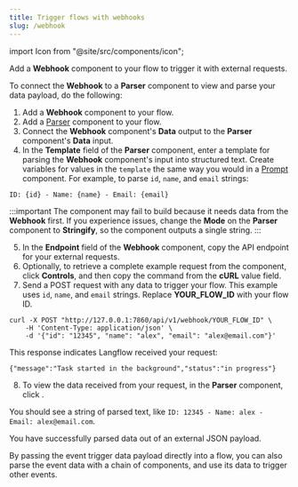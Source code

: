 ```yaml
---
title: Trigger flows with webhooks
slug: /webhook
---
```


import Icon from "@site/src/components/icon";

Add a **Webhook** component to your flow to trigger it with external requests. 

To connect the **Webhook** to a **Parser** component to view and parse your data payload, do the following:

1. Add a **Webhook** component to your flow.
2. Add a [Parser](/components-processing#parser) component to your flow.
3. Connect the **Webhook** component's **Data** output to the **Parser** component's **Data** input.
4. In the **Template** field of the **Parser** component, enter a template for parsing the **Webhook** component's input into structured text.
Create variables for values in the `template` the same way you would in a [Prompt](/components-prompts) component.
For example, to parse `id`, `name`, and `email` strings:
```text
ID: {id} - Name: {name} - Email: {email}
```

:::important
The component may fail to build because it needs data from the **Webhook** first.
If you experience issues, change the **Mode** on the **Parser** component to **Stringify**, so the component outputs a single string.
:::

5. In the **Endpoint** field of the **Webhook** component, copy the API endpoint for your external requests.
6. Optionally, to retrieve a complete example request from the component, click **Controls**, and then copy the command from the **cURL** value field.
7. Send a POST request with any data to trigger your flow.
This example uses `id`, `name`, and `email` strings.
Replace **YOUR_FLOW_ID** with your flow ID.
```text
curl -X POST "http://127.0.0.1:7860/api/v1/webhook/YOUR_FLOW_ID" \
    -H 'Content-Type: application/json' \
    -d '{"id": "12345", "name": "alex", "email": "alex@email.com"}'
```

This response indicates Langflow received your request:
```
{"message":"Task started in the background","status":"in progress"}
```

8. To view the data received from your request, in the **Parser** component, click <Icon name="TextSearch" aria-label="Inspect icon" />.

You should see a string of parsed text, like `ID: 12345 - Name: alex - Email: alex@email.com`.

You have successfully parsed data out of an external JSON payload.

By passing the event trigger data payload directly into a flow, you can also parse the event data with a chain of components, and use its data to trigger other events.



